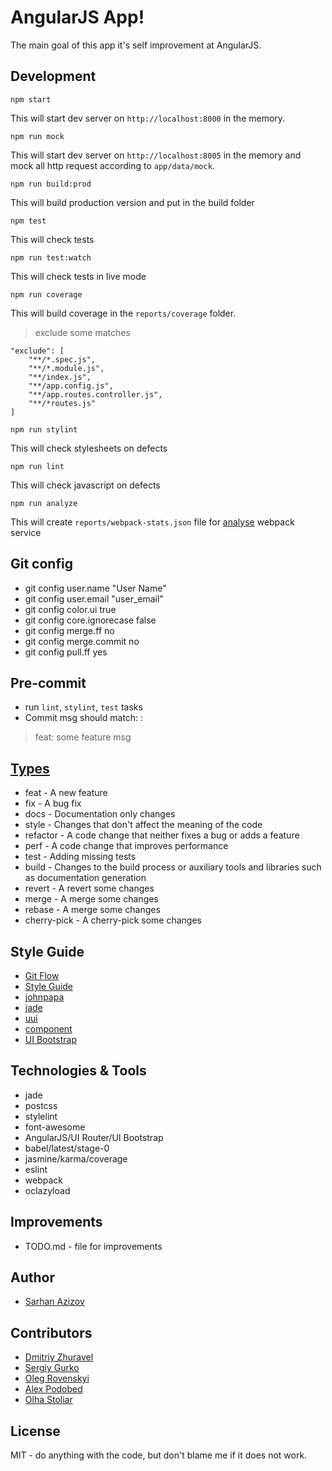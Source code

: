 # AngularJS App!
The main goal of this app it's self improvement at AngularJS.

## Development
```
npm start
```
This will start dev server on `http://localhost:8000` in the memory.

```
npm run mock
```
This will start dev server on `http://localhost:8005` in the memory and mock all http request according to `app/data/mock`.

```
npm run build:prod
```
This will build production version and put in the build folder

```
npm test
```
This will check tests

```
npm run test:watch
```
This will check tests in live mode

```
npm run coverage
```
This will build coverage in the `reports/coverage` folder.
> exclude some matches

```
"exclude": [
    "**/*.spec.js",
    "**/*.module.js",
    "**/index.js",
    "**/app.config.js",
    "**/app.routes.controller.js",
    "**/*routes.js"
]
```

```
npm run stylint
```
This will check stylesheets on defects  

```
npm run lint
```
This will check javascript on defects  

```
npm run analyze
```
This will create `reports/webpack-stats.json` file for [analyse](https://webpack.github.io/analyse/) webpack service

## Git config
* git config user.name "User Name"
* git config user.email "user_email"
* git config color.ui true
* git config core.ignorecase false
* git config merge.ff no
* git config merge.commit no
* git config pull.ff yes

## Pre-commit
* run `lint`, `stylint`, `test` tasks
* Commit msg should match: <type>: <subject>

> feat: some feature msg


## [Types](http://npm.im/commitizen)
* feat - A new feature
* fix - A bug fix
* docs - Documentation only changes
* style - Changes that don't affect the meaning of the code 
* refactor - A code change that neither fixes a bug or adds a feature
* perf - A code change that improves performance
* test - Adding missing tests
* build - Changes to the build process or auxiliary tools and libraries such as documentation generation
* revert - A revert some changes 
* merge - A merge some changes
* rebase - A merge some changes
* cherry-pick -  A cherry-pick some changes

## Style Guide
* [Git Flow](https://habrahabr.ru/post/106912/)
* [Style Guide](https://github.com/toddmotto/angular-styleguide)
* [johnpapa](https://github.com/johnpapa/angular-styleguide/blob/master/a1/README.md)
* [jade](https://pugjs.org/api/migration-v2.html)
* [uui](https://uui.epam.com)
* [component](https://docs.angularjs.org/guide/component)
* [UI Bootstrap](http://angular-ui.github.io/bootstrap/)

## Technologies & Tools
* jade
* postcss
* stylelint
* font-awesome
* AngularJS/UI Router/UI Bootstrap
* babel/latest/stage-0
* jasmine/karma/coverage
* eslint
* webpack
* oclazyload

## Improvements
* TODO.md - file for improvements
 
## Author
* [Sarhan Azizov](https://github.com/Jayser/)

## Contributors
* [Dmitriy Zhuravel](https://github.com/dmZhur)
* [Sergiy Gurko](https://github.com/DStereo)
* [Oleg Rovenskyi](https://github.com/OlegRovenskyi)
* [Alex Podobed](https://github.com/AlexPodobed)
* [Olha Stoliar](https://github.com/jolich89)

## License
MIT - do anything with the code, but don't blame me if it does not work.
